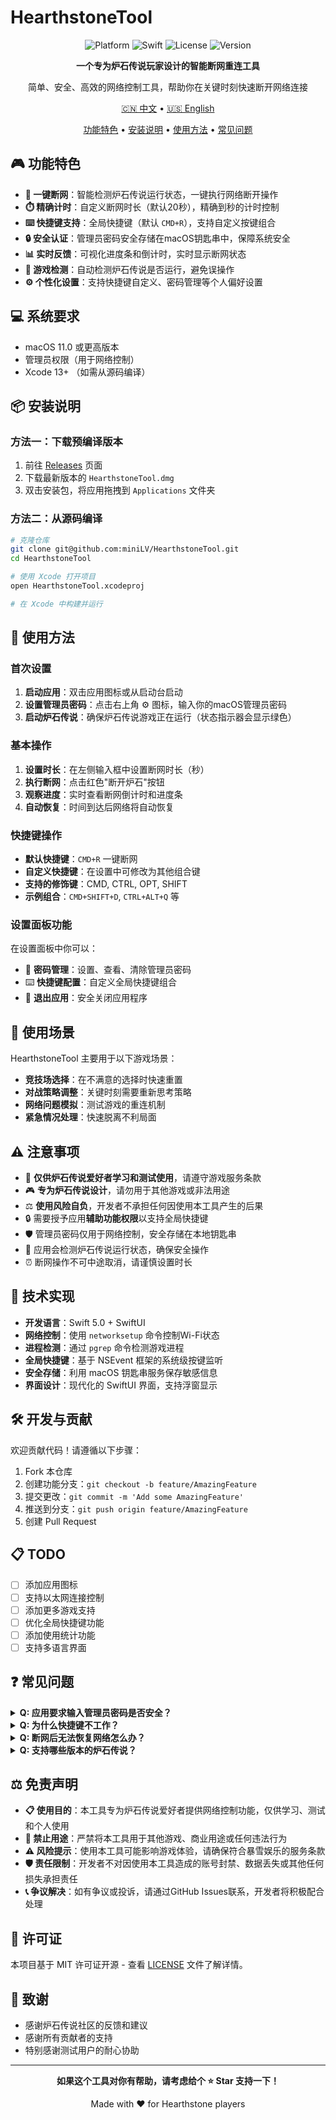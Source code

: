 # HearthstoneTool

<div align="center">

![Platform](https://img.shields.io/badge/platform-macOS-blue)
![Swift](https://img.shields.io/badge/Swift-5.0-orange)
![License](https://img.shields.io/badge/license-MIT-green)
![Version](https://img.shields.io/badge/version-1.0.0-brightgreen)

**一个专为炉石传说玩家设计的智能断网重连工具**

简单、安全、高效的网络控制工具，帮助你在关键时刻快速断开网络连接

[🇨🇳 中文](README.md) • [🇺🇸 English](README_EN.md)

[功能特色](#功能特色) • [安装说明](#安装说明) • [使用方法](#使用方法) • [常见问题](#常见问题)

</div>

## 🎮 功能特色

- **🚀 一键断网**：智能检测炉石传说运行状态，一键执行网络断开操作
- **⏱️ 精确计时**：自定义断网时长（默认20秒），精确到秒的计时控制
- **⌨️ 快捷键支持**：全局快捷键（默认 `CMD+R`），支持自定义按键组合
- **🔒 安全认证**：管理员密码安全存储在macOS钥匙串中，保障系统安全
- **📊 实时反馈**：可视化进度条和倒计时，实时显示断网状态
- **🎯 游戏检测**：自动检测炉石传说是否运行，避免误操作
- **⚙️ 个性化设置**：支持快捷键自定义、密码管理等个人偏好设置

## 💻 系统要求

- macOS 11.0 或更高版本
- 管理员权限（用于网络控制）
- Xcode 13+ （如需从源码编译）

## 📦 安装说明

### 方法一：下载预编译版本
1. 前往 [Releases](../../releases) 页面
2. 下载最新版本的 `HearthstoneTool.dmg`
3. 双击安装包，将应用拖拽到 `Applications` 文件夹

### 方法二：从源码编译
```bash
# 克隆仓库
git clone git@github.com:miniLV/HearthstoneTool.git
cd HearthstoneTool

# 使用 Xcode 打开项目
open HearthstoneTool.xcodeproj

# 在 Xcode 中构建并运行
```

## 🚀 使用方法

### 首次设置
1. **启动应用**：双击应用图标或从启动台启动
2. **设置管理员密码**：点击右上角 ⚙️ 图标，输入你的macOS管理员密码
3. **启动炉石传说**：确保炉石传说游戏正在运行（状态指示器会显示绿色）

### 基本操作
1. **设置时长**：在左侧输入框中设置断网时长（秒）
2. **执行断网**：点击红色"断开炉石"按钮
3. **观察进度**：实时查看断网倒计时和进度条
4. **自动恢复**：时间到达后网络将自动恢复

### 快捷键操作
- **默认快捷键**：`CMD+R` 一键断网
- **自定义快捷键**：在设置中可修改为其他组合键
- **支持的修饰键**：CMD, CTRL, OPT, SHIFT
- **示例组合**：`CMD+SHIFT+D`, `CTRL+ALT+Q` 等

### 设置面板功能
在设置面板中你可以：
- 🔐 **密码管理**：设置、查看、清除管理员密码
- ⌨️ **快捷键配置**：自定义全局快捷键组合
- 🚪 **退出应用**：安全关闭应用程序

## 🎯 使用场景

HearthstoneTool 主要用于以下游戏场景：
- **竞技场选择**：在不满意的选择时快速重置
- **对战策略调整**：关键时刻需要重新思考策略
- **网络问题模拟**：测试游戏的重连机制
- **紧急情况处理**：快速脱离不利局面

## ⚠️ 注意事项

- 🔴 **仅供炉石传说爱好者学习和测试使用**，请遵守游戏服务条款
- 🎮 **专为炉石传说设计**，请勿用于其他游戏或非法用途
- ⚖️ **使用风险自负**，开发者不承担任何因使用本工具产生的后果
- 🔒 需要授予应用**辅助功能权限**以支持全局快捷键
- 🛡️ 管理员密码仅用于网络控制，安全存储在本地钥匙串
- 📱 应用会检测炉石传说运行状态，确保安全操作
- ⏰ 断网操作不可中途取消，请谨慎设置时长

## 🔧 技术实现

- **开发语言**：Swift 5.0 + SwiftUI
- **网络控制**：使用 `networksetup` 命令控制Wi-Fi状态
- **进程检测**：通过 `pgrep` 命令检测游戏进程
- **全局快捷键**：基于 NSEvent 框架的系统级按键监听
- **安全存储**：利用 macOS 钥匙串服务保存敏感信息
- **界面设计**：现代化的 SwiftUI 界面，支持浮窗显示

## 🛠️ 开发与贡献

欢迎贡献代码！请遵循以下步骤：

1. Fork 本仓库
2. 创建功能分支：`git checkout -b feature/AmazingFeature`
3. 提交更改：`git commit -m 'Add some AmazingFeature'`
4. 推送到分支：`git push origin feature/AmazingFeature`
5. 创建 Pull Request

## 📋 TODO

- [ ] 添加应用图标
- [ ] 支持以太网连接控制
- [ ] 添加更多游戏支持
- [ ] 优化全局快捷键功能
- [ ] 添加使用统计功能
- [ ] 支持多语言界面

## ❓ 常见问题

<details>
<summary><strong>Q: 应用要求输入管理员密码是否安全？</strong></summary>
<br>
A: 完全安全。密码仅用于执行网络控制命令，使用 macOS 钥匙串加密存储，应用本身不会上传或泄露任何信息。
</details>

<details>
<summary><strong>Q: 为什么快捷键不工作？</strong></summary>
<br>
A: 请检查：1) 是否授予了辅助功能权限；2) 快捷键是否与系统快捷键冲突；3) 炉石传说是否正在运行。
</details>

<details>
<summary><strong>Q: 断网后无法恢复网络怎么办？</strong></summary>
<br>
A: 可以手动在系统偏好设置中重新开启Wi-Fi，或等待应用自动恢复（通常在设定时间后自动执行）。
</details>

<details>
<summary><strong>Q: 支持哪些版本的炉石传说？</strong></summary>
<br>
A: 支持官方版本、测试版本等所有主流炉石传说客户端。
</details>

## ⚖️ 免责声明

- **📋 使用目的**：本工具专为炉石传说爱好者提供网络控制功能，仅供学习、测试和个人使用
- **🚫 禁止用途**：严禁将本工具用于其他游戏、商业用途或任何违法行为
- **⚠️ 风险提示**：使用本工具可能影响游戏体验，请确保符合暴雪娱乐的服务条款
- **🛡️ 责任限制**：开发者不对因使用本工具造成的账号封禁、数据丢失或其他任何损失承担责任
- **📞 争议解决**：如有争议或投诉，请通过GitHub Issues联系，开发者将积极配合处理

## 📄 许可证

本项目基于 MIT 许可证开源 - 查看 [LICENSE](LICENSE) 文件了解详情。

## 🙏 致谢

- 感谢炉石传说社区的反馈和建议
- 感谢所有贡献者的支持
- 特别感谢测试用户的耐心协助

---

<div align="center">

**如果这个工具对你有帮助，请考虑给个 ⭐️ Star 支持一下！**

Made with ❤️ for Hearthstone players

</div>
